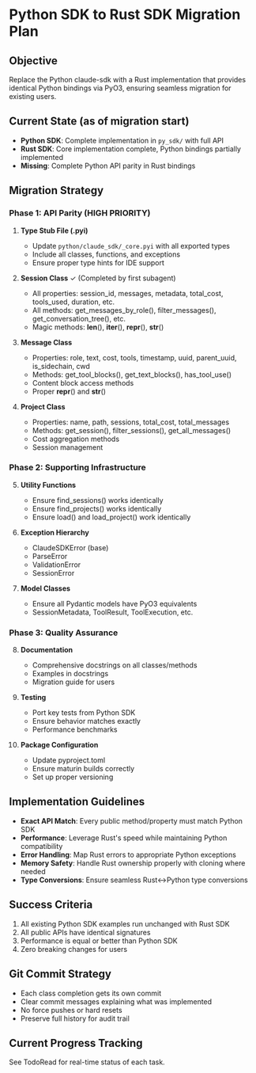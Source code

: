 # Python SDK to Rust SDK Migration Plan

## Objective
Replace the Python claude-sdk with a Rust implementation that provides identical Python bindings via PyO3, ensuring seamless migration for existing users.

## Current State (as of migration start)
- **Python SDK**: Complete implementation in `py_sdk/` with full API
- **Rust SDK**: Core implementation complete, Python bindings partially implemented
- **Missing**: Complete Python API parity in Rust bindings

## Migration Strategy

### Phase 1: API Parity (HIGH PRIORITY)
1. **Type Stub File (.pyi)**
   - Update `python/claude_sdk/_core.pyi` with all exported types
   - Include all classes, functions, and exceptions
   - Ensure proper type hints for IDE support

2. **Session Class** ✓ (Completed by first subagent)
   - All properties: session_id, messages, metadata, total_cost, tools_used, duration, etc.
   - All methods: get_messages_by_role(), filter_messages(), get_conversation_tree(), etc.
   - Magic methods: __len__(), __iter__(), __repr__(), __str__()

3. **Message Class**
   - Properties: role, text, cost, tools, timestamp, uuid, parent_uuid, is_sidechain, cwd
   - Methods: get_tool_blocks(), get_text_blocks(), has_tool_use()
   - Content block access methods
   - Proper __repr__() and __str__()

4. **Project Class**
   - Properties: name, path, sessions, total_cost, total_messages
   - Methods: get_session(), filter_sessions(), get_all_messages()
   - Cost aggregation methods
   - Session management

### Phase 2: Supporting Infrastructure
5. **Utility Functions**
   - Ensure find_sessions() works identically
   - Ensure find_projects() works identically
   - Ensure load() and load_project() work identically

6. **Exception Hierarchy**
   - ClaudeSDKError (base)
   - ParseError
   - ValidationError
   - SessionError

7. **Model Classes**
   - Ensure all Pydantic models have PyO3 equivalents
   - SessionMetadata, ToolResult, ToolExecution, etc.

### Phase 3: Quality Assurance
8. **Documentation**
   - Comprehensive docstrings on all classes/methods
   - Examples in docstrings
   - Migration guide for users

9. **Testing**
   - Port key tests from Python SDK
   - Ensure behavior matches exactly
   - Performance benchmarks

10. **Package Configuration**
    - Update pyproject.toml
    - Ensure maturin builds correctly
    - Set up proper versioning

## Implementation Guidelines
- **Exact API Match**: Every public method/property must match Python SDK
- **Performance**: Leverage Rust's speed while maintaining Python compatibility
- **Error Handling**: Map Rust errors to appropriate Python exceptions
- **Memory Safety**: Handle Rust ownership properly with cloning where needed
- **Type Conversions**: Ensure seamless Rust<->Python type conversions

## Success Criteria
1. All existing Python SDK examples run unchanged with Rust SDK
2. All public APIs have identical signatures
3. Performance is equal or better than Python SDK
4. Zero breaking changes for users

## Git Commit Strategy
- Each class completion gets its own commit
- Clear commit messages explaining what was implemented
- No force pushes or hard resets
- Preserve full history for audit trail

## Current Progress Tracking
See TodoRead for real-time status of each task.